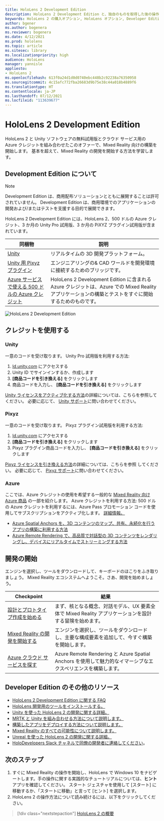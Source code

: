 ```yaml
---
title: HoloLens 2 Development Edition
description: HoloLens 2 Development Edition と、独自のものを取得した後の操作について学習します。
keywords: HoloLens 2 の購入オプション, HoloLens オプション, Developer Edition
author: bgener
ms.author: bogenera
ms.reviewer: bogenera
ms.date: 4/12/2021
ms.prod: hololens
ms.topic: article
ms.sitesec: library
ms.localizationpriority: high
audience: HoloLens
manager: yannisle
appliesto:
- HoloLens 2
ms.openlocfilehash: 613f0a24d1d0d0740ebc448b2c92238a76350958
ms.sourcegitcommit: 4c15afc772fba26683d9b75e38c44a018b4889f6
ms.translationtype: HT
ms.contentlocale: ja-JP
ms.lasthandoff: 07/12/2021
ms.locfileid: "113639677"
---
```

# <a name="hololens-2-development-edition"></a>HoloLens 2 Development Edition

HoloLens 2 と Unity ソフトウェアの無料試用版とクラウド サービス用の Azure クレジットを組み合わせたこのオファーで、Mixed Reality 向けの構築を開始します。 基本を超えて、Mixed Reality の開発を開始する方法を学習します。

## <a name="learn-about-the-development-edition"></a>Development Edition について

> [!NOTE]
> Development Edition は、商用配布ソリューションとともに展開することは許可されていません。 Development Edition は、商用環境でのアプリケーションの開発および/またはテストを支援する目的で展開できます。  

HoloLens 2 Development Edition には、HoloLens 2、500 ドルの Azure クレジット、3 か月の Unity Pro 試用版、3 か月の PiXYZ プラグイン試用版が含まれています。

| 同梱物 | 説明 |
|---|---|
|  [Unity](https://unity.com/) | リアルタイムの 3D 開発プラットフォーム。   |
|  [Unity 用 Pixyz プラグイン](https://www.pixyz-software.com/plugin/) | エンジニアリングの&amp; CAD ワールドを開発環境に接続するためのブリッジです。   |
| [Azure サービスで使える 500 ドルの Azure クレジット](https://azure.microsoft.com/resources/) | HoloLens 2 Development Edition に含まれる Azure クレジットは、Azure での Mixed Reality アプリケーションの構築とテストをすぐに開始するためのものです。 |

![HoloLens 2 Development Edition](./images/hololens-2-dev-ed.png)

## <a name="redeem-your-credits"></a>クレジットを使用する

### <a name="unity"></a>Unity
一意のコードを受け取ります。 Unity Pro 試用版を利用する方法:
1. [Id.unity.com](http://id.unity.com/) にアクセスする
1. Unity ID でサインインするか、作成します
1. **[商品コードを引き換える]** をクリックします
1. 商品コードを入力し、 **[商品コードを引き換える]** をクリックします

[Unity ライセンスをアクティブ化する方法](https://support.unity3d.com/hc/articles/211438683-How-do-I-activate-my-license-)の詳細については、こちらを参照してください。 必要に応じて、 [Unity サポート](https://support.unity3d.com/hc)に問い合わせてください。  

### <a name="pixyz"></a>Pixyz
一意のコードを受け取ります。 Pixyz プラグイン試用版を利用する方法:
1. [Id.unity.com](http://id.unity.com/) にアクセスする
1. **[商品コードを引き換える]** をクリックします
1. Pixyz プラグイン商品コードを入力し、 **[商品コードを引き換える]**  をクリックします

[Pixyz ライセンスを引き換える方法](https://www.pixyz-software.com/documentations/html/2020.1/review/TrialLicense.html)の詳細については、こちらを参照 してください。 必要に応じて、 [Pixyz サポート](https://www.pixyz-software.com/support/)に問い合わせてください。

### <a name="azure"></a>Azure
ここでは、Azure クレジットの使用を希望する一般的な [Mixed Reality 向け Azure 商品](https://azure.microsoft.com/topic/mixed-reality/) の一部を紹介します。
Azure クレジットを利用する方法: 500 ドルの Azure クレジットを利用するには、Azure Pass プロモーション コードを使用してサブスクリプションをアクティブ化します。 [詳細情報。](hololens2-development-edition-faq.yml#how-can-i-redeem-my--500-azure-credit-)

- [Azure Spatial Anchors を、3D コンテンツのマップ、共有、永続化を行うアプリの構築に利用する方法](https://azure.microsoft.com/services/spatial-anchors/)
- [Azure Remote Rendering で、高品質で対話型の 3D コンテンツをレンダリングし、デバイスにリアルタイムでストリーミングする方法](https://azure.microsoft.com/services/remote-rendering/)

## <a name="get-started-developing"></a>開発の開始

エンジンを選択し、ツールをダウンロードして、キーボードのほこりをふき取りましょう。 Mixed Reality エコシステムへようこそ。さあ、開発を始めましょう。

|     Checkpoint                              |     結果                                                                                                                    |
|---------------------------------------------|---------------------------------------------------------------------------------------------------------------------------------|
|     [設計とプロトタイプ作成を始める](/windows/mixed-reality/design/design)         |     まず、核となる概念、対話モデル、UX 要素全体で Mixed Reality アプリケーションを設計する冒険を始めます。     |
|     [Mixed Reality の開発を開始する](/windows/mixed-reality/develop/development?tabs=unity)    |     エンジンを選択し、ツールをダウンロードし、主要な構成要素を追加して、今すぐ構築を開始します。                                  |
|     [Azure クラウド サービスを探す](/windows/mixed-reality/develop/mixed-reality-cloud-services)            |     Azure Remote Rendering と Azure Spatial Anchors を使用して魅力的なイマーシブなエクスペリエンスを構築します。                                 |

## <a name="developer-edition-additional-resources"></a>Developer Edition のその他のリソース

- [HoloLens 2 Development Edition に関する FAQ](hololens2-development-edition-faq.yml)
- [HoloLens 開発用のツールをインストールする。](/windows/mixed-reality/develop/install-the-tools?tabs=unity)
- [Unity を使った HoloLens 2 の開発に関する詳細。](/windows/mixed-reality/develop/unity/unity-development-overview?tabs=mrtk%2Carr%2Chl2)
- [MRTK と Unity を組み合わせる方法について説明します。](/windows/mixed-reality/develop/unity/mrtk-getting-started)
- [構築したアプリをデプロイする方法について説明します。](app-deploy-overview.md)
- [Mixed Reality のすべての可能性について説明します。](/windows/mixed-reality/)
- [Unreal を使った HoloLens 2 の開発に関する詳細。](/windows/mixed-reality/develop/unreal/unreal-development-overview?tabs=mrtk%2Casa)
- [HoloDevelopers Slack チャネルで同僚の開発者に連絡してください](https://holodevelopersslack.azurewebsites.net/)。

## <a name="next-steps"></a>次のステップ

1. すぐに Mixed Reality の操作を開始し、HoloLens で Windows 10 をナビゲートします。手の操作に関する実践的なチュートリアルについては、**ヒント** アプリを確認してください。 スタート ジェスチャを使用して [スタート] に移動するか、「スタートに移動」と言って [ヒント] を選択します。
1. HoloLens 2 の操作方法について読み続けるには、以下をクリックしてください。

> [!div class="nextstepaction"]
> [HoloLens 2 の概要](hololens2-basic-usage.md)
